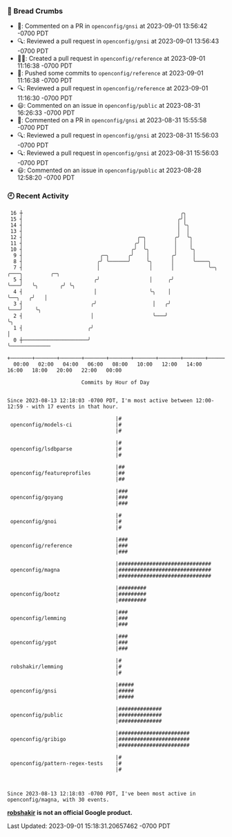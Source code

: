 ### 🍞 Bread Crumbs

 * 💬: Commented on a PR in  `openconfig/gnsi` at 2023-09-01 13:56:42 -0700 PDT
 * 🔍: Reviewed a pull request in  `openconfig/gnsi` at 2023-09-01 13:56:43 -0700 PDT
 * ✍🏼: Created a pull request in `openconfig/reference` at 2023-09-01 11:16:38 -0700 PDT
 * 🚢: Pushed some commits to `openconfig/reference` at 2023-09-01 11:16:38 -0700 PDT
 * 🔍: Reviewed a pull request in  `openconfig/reference` at 2023-09-01 11:16:30 -0700 PDT
 * 😃: Commented on an issue in `openconfig/public` at 2023-08-31 16:26:33 -0700 PDT
 * 💬: Commented on a PR in  `openconfig/gnsi` at 2023-08-31 15:55:58 -0700 PDT
 * 🔍: Reviewed a pull request in  `openconfig/gnsi` at 2023-08-31 15:56:03 -0700 PDT
 * 🔍: Reviewed a pull request in  `openconfig/gnsi` at 2023-08-31 15:56:03 -0700 PDT
 * 😃: Commented on an issue in `openconfig/public` at 2023-08-28 12:58:20 -0700 PDT

### 🕘 Recent Activity
```
 16 ┼                                                   ╭╮
 15 ┤                                                  ╭╯│
 14 ┤                                                  │ ╰╮
 13 ┤                                                  │  │
 12 ┤                                     ╭─╮         ╭╯  ╰╮
 11 ┤                                    ╭╯ │         │    │
 10 ┤                                   ╭╯  ╰╮        │    ╰╮
  9 ┤                         ╭─╮      ╭╯    │       ╭╯     │
  8 ┤                        ╭╯ ╰──────╯     ╰╮      │      ╰────╮
  7 ┤                        │                │      │           ╰─╮   ╭───╮         ╭─╮
  5 ┤                       ╭╯                │     ╭╯             ╰───╯   ╰╮       ╭╯ ╰╮
  4 ┤                       │                 ╰╮    │                       ╰──╮   ╭╯   │
  3 ┤                      ╭╯                  │   ╭╯                          ╰───╯    ╰╮
  2 ┤                      │                   ╰───╯                                     ╰╮
  1 ┤                     ╭╯                                                              │
  0 ┼─────────────────────╯                                                               ╰─────────────
    +───────+───────+───────+───────+───────+───────+───────+───────+───────+───────+───────+───────+────
  00:00   02:00   04:00   06:00   08:00   10:00   12:00   14:00   16:00   18:00   20:00   22:00   00:00   

						Commits by Hour of Day


Since 2023-08-13 12:18:03 -0700 PDT, I'm most active between 12:00-12:59 - with 17 events in that hour.

```



```
                                   |#
 openconfig/models-ci              |#
                                   |#

                                   |#
 openconfig/lsdbparse              |#
                                   |#

                                   |##
 openconfig/featureprofiles        |##
                                   |##

                                   |###
 openconfig/goyang                 |###
                                   |###

                                   |#
 openconfig/gnoi                   |#
                                   |#

                                   |###
 openconfig/reference              |###
                                   |###

                                   |##############################
 openconfig/magna                  |##############################
                                   |##############################

                                   |#########
 openconfig/bootz                  |#########
                                   |#########

                                   |###
 openconfig/lemming                |###
                                   |###

                                   |###
 openconfig/ygot                   |###
                                   |###

                                   |#
 robshakir/lemming                 |#
                                   |#

                                   |#####
 openconfig/gnsi                   |#####
                                   |#####

                                   |##############
 openconfig/public                 |##############
                                   |##############

                                   |#######################
 openconfig/gribigo                |#######################
                                   |#######################

                                   |#
 openconfig/pattern-regex-tests    |#
                                   |#



Since 2023-08-13 12:18:03 -0700 PDT, I've been most active in openconfig/magna, with 30 events.

```
**[robshakir](mailto:robjs@google.com) is not an official Google product.**  


Last Updated: 2023-09-01 15:18:31.20657462 -0700 PDT
